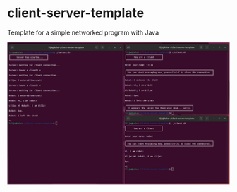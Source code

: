 # client-server-template
Template for a simple networked program with Java

![alt-text](https://github.com/LiljaKiiski/client-server-template/blob/master/cover.png?raw=true)
